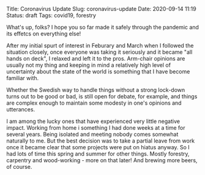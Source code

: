 Title: Coronavirus Update
Slug: coronavirus-update
Date: 2020-09-14 11:19
Status: draft
Tags: covid19, forestry

What's up, folks? I hope you so far made it safely through the pandemic and its effetcs on everything else!

After my initial spurt of interest in Feburary and March when I followed the situation closely, once
everyone was taking it seriously and it became "all hands on deck", I relaxed and left it to the pros.
Arm-chair opinions are usually not my thing and keeping in mind a relatively high level of uncertainty about
the state of the world is something that I have become familiar with.

Whether the Swedish way to handle things without a strong lock-down turns out to be good or bad,
is still open for debate, for example, and things are complex enough to maintain some modesty in one's 
opinions and utterances.

I am among the lucky ones that have experienced very little negative impact. Working from home i something
I had done weeks at a time for several years. Being isolated and meeting nobody comes somewhat naturally to me.
But the best decision was to take a partial leave from work once it became clear that some projects were put
on hiatus anyway. So I had lots of time this spring and summer for other things. Mostly forestry, carpentry and
wood-working  -  more on that later! And brewing more beers, of course.

